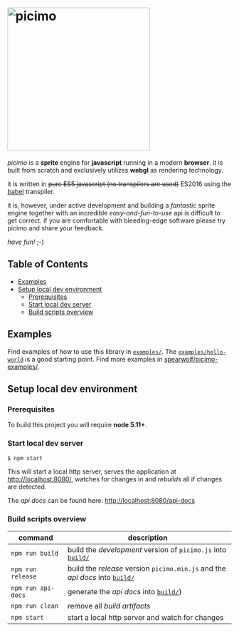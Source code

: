 # <img src="https://cdn.rawgit.com/spearwolf/picimo/master/assets/images/picimo-logo-640x248.png" alt="picimo" width="320">

_picimo_ is a __sprite__ engine for __javascript__ running in a modern __browser__. it is built from scratch and exclusively utilizes __webgl__ as rendering technology.

it is written in <del>pure ES5 javascript (no transpilers are used)</del> ES2016 using the [babel](https://babeljs.io/) transpiler.

it is, however, under active development and building a *fantastic* sprite engine together with an incredible *easy-and-fun-to-use* api is difficult to get correct. if you are comfortable with bleeding-edge software please try picimo and share your feedback.

*have fun!* ;-)


## Table of Contents

* [Examples](#examples)
* [Setup local dev environment](#setup-local-dev-environment)
  * [Prerequisites](#prerequisites)
  * [Start local dev server](#start-local-dev-server)
  * [Build scripts overview](#build-scripts-overview)


## Examples

Find examples of how to use this library in [`examples/`](examples/).
The [`examples/hello-world`](examples/hello-world/index.js) is a good starting point.
Find more examples in [spearwolf/picimo-examples/](//github.com/spearwolf/picimo-examples/).


## Setup local dev environment


### Prerequisites

To build this project you will require **node 5.11+**.


### Start local dev server

```sh
$ npm start
```

This will start a local http server, serves the application at
[http://localhost:8080/](http://localhost:8080/), watches for changes in and *rebuilds* all
if changes are detected.

The *api docs* can be found here: [http://localhost:8080/api-docs](http://localhost:8080/api-docs)


### Build scripts overview

| command | description |
|-----------|-------------|
| `npm run build` | build the *development* version of `picimo.js` into [`build/`](build/) |
| `npm run release` | build the *release* version `picimo.min.js` and the *api docs* into [`build/`](build/) |
| `npm run api-docs` | generate the *api docs* into [`build/`](build/))|
| `npm run clean` | remove all *build artifacts* |
| `npm start` | start a local http server and watch for changes |


